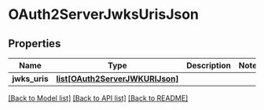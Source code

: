 # OAuth2ServerJwksUrisJson

## Properties
Name | Type | Description | Notes
------------ | ------------- | ------------- | -------------
**jwks_uris** | [**list[OAuth2ServerJWKURIJson]**](OAuth2ServerJWKURIJson.md) |  | 

[[Back to Model list]](../README.md#documentation-for-models) [[Back to API list]](../README.md#documentation-for-api-endpoints) [[Back to README]](../README.md)


